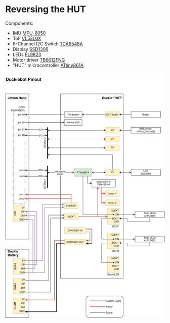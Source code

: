 # Reversing the HUT

Components:
- IMU [MPU-6050](https://invensense.tdk.com/wp-content/uploads/2015/02/MPU-6000-Datasheet1.pdf)
- ToF [VL53L0X](https://www.st.com/resource/en/datasheet/vl53l0x.pdf)
- 8-Channel I2C Switch [TCA9548A](https://www.ti.com/lit/ds/symlink/tca9548a.pdf)
- Display [SSD1306](https://cdn-shop.adafruit.com/datasheets/SSD1306.pdf)
- LEDs [PL9823](https://cdn.instructables.com/ORIG/FW0/YN1X/IHDUL683/FW0YN1XIHDUL683.pdf)
- Motor driver [TB6612FNG](https://www.sparkfun.com/datasheets/Robotics/TB6612FNG.pdf)
- "HUT" microcontroller [ATtiny861A](https://ww1.microchip.com/downloads/en/DeviceDoc/doc8197.pdf)

![Duckiebot pinout](./duckiebot-pinout.svg)

